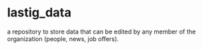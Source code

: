 # lastig_data
a repository to store data that can be edited by any member of the organization (people, news, job offers).
